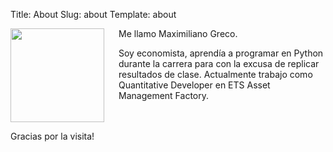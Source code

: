 Title: About
Slug: about
Template: about

<img src="/images/avatar_mgreco.jpeg" align="left" width="150" style="padding-right:20px;"/>
Me llamo Maximiliano Greco.

Soy economista, aprendía a programar en Python durante la carrera para con la
excusa de replicar resultados de clase. Actualmente trabajo como Quantitative
Developer en ETS Asset Management Factory.
<br clear="left"/>


Gracias por la visita!
